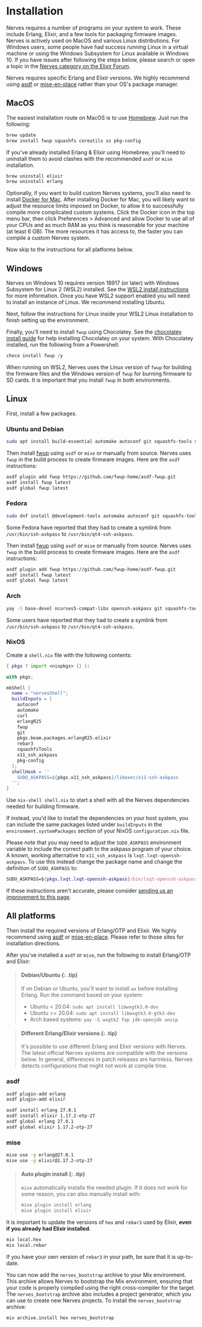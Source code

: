 # Installation

Nerves requires a number of programs on your system to work. These include
Erlang, Elixir, and a few tools for packaging firmware images. Nerves is
actively used on MacOS and various Linux distributions. For Windows users, some
people have had success running Linux in a virtual machine or using the Windows
Subsystem for Linux available in Windows 10. If you have issues after following
the steps below, please search or open a topic in the [Nerves category on the
Elixir Forum](https://elixirforum.com/c/nerves-forum/74).

Nerves requires specific Erlang and Elixir versions. We highly recommend using
[asdf](https://asdf-vm.com) or [mise-en-place](https://mise.jdx.dev/) rather
than your OS's package manager.

## MacOS

The easiest installation route on MacOS is to use [Homebrew](https://brew.sh).
Just run the following:

```bash
brew update
brew install fwup squashfs coreutils xz pkg-config
```

If you've already installed Erlang & Elixir using Homebrew, you'll need to
uninstall them to avoid clashes with the recommended `asdf` or `mise`
installation.

```bash
brew uninstall elixir
brew uninstall erlang
```

Optionally, if you want to build custom Nerves systems, you'll also need to
install [Docker for Mac](https://www.docker.com/docker-mac). After installing
Docker for Mac, you will likely want to adjust the resource limits imposed on
Docker, to allow it to successfully compile more complicated custom systems.
Click the Docker icon in the top menu bar, then click Preferences > Advanced and
allow Docker to use all of your CPUs and as much RAM as you think is reasonable
for your machine (at least 6 GB). The more resources it has access to, the
faster you can compile a custom Nerves system.

Now skip to the instructions for all platforms below.

## Windows

Nerves on Windows 10 requires version 18917 (or later) with Windows Subsystem
for Linux 2 (WSL2) installed. See the [WSL2 install
instructions](https://docs.microsoft.com/en-us/windows/wsl/wsl2-install) for
more information. Once you have WSL2 support enabled you will need to install an
instance of Linux. We recommend installing Ubuntu.

Next, follow the instructions for Linux inside your WSL2 Linux installation to
finish setting up the environment.

Finally, you'll need to install `fwup` using Chocolatey. See the [chocolatey
install guide](https://chocolatey.org/install) for help installing Chocolatey on
your system. With Chocolatey installed, run the following from a Powershell:

```powershell
choco install fwup /y
```

When running on WSL2, Nerves uses the Linux version of `fwup` for building the
firmware files and the Windows version of `fwup` for burning firmware to SD
cards. It is important that you install `fwup` in both environments.

## Linux

First, install a few packages.

<!-- tabs-open -->
### Ubuntu and Debian

```bash
sudo apt install build-essential automake autoconf git squashfs-tools ssh-askpass pkg-config curl libmnl-dev libssl-dev libncurses5-dev help2man libconfuse-dev libarchive-dev
```

Then install [fwup](https://github.com/fwup-home/fwup) using `asdf` or `mise` or
manually from source. Nerves uses `fwup` in the build process to create firmware
images. Here are the `asdf` instructions:

```bash
asdf plugin add fwup https://github.com/fwup-home/asdf-fwup.git
asdf install fwup latest
asdf global fwup latest
```

### Fedora

```bash
sudo dnf install @development-tools automake autoconf git squashfs-tools openssh-askpass pkgconf-pkg-config curl libmnl-devel openssl-devel ncurses-devel help2man libconfuse-devel libarchive-devel
```

Some Fedora have reported that they had to create a symlink
from `/usr/bin/ssh-askpass` to `/usr/bin/qt4-ssh-askpass`.

Then install [fwup](https://github.com/fwup-home/fwup) using `asdf` or `mise` or
manually from source. Nerves uses `fwup` in the build process to create firmware
images. Here are the `asdf` instructions:

```bash
asdf plugin add fwup https://github.com/fwup-home/asdf-fwup.git
asdf install fwup latest
asdf global fwup latest
```

### Arch

```bash
yay -S base-devel ncurses5-compat-libs openssh-askpass git squashfs-tools curl
```

Some users have reported that they had to
create a symlink from `/usr/bin/ssh-askpass` to `/usr/bin/qt4-ssh-askpass`.

### NixOS

Create a `shell.nix` file with the following contents:

```nix
{ pkgs ? import <nixpkgs> {} }:

with pkgs;

mkShell {
  name = "nervesShell";
  buildInputs = [
    autoconf
    automake
    curl
    erlangR25
    fwup
    git
    pkgs.beam.packages.erlangR25.elixir
    rebar3
    squashfsTools
    x11_ssh_askpass
    pkg-config
  ];
  shellHook = ''
    SUDO_ASKPASS=${pkgs.x11_ssh_askpass}/libexec/x11-ssh-askpass
  '';
}
```

Use `nix-shell shell.nix` to start a shell with all the Nerves dependencies
needed for building firmware.

If instead, you'd like to install the dependencies on your host system, you can
include the same packages listed under `buildInputs` in the
`environment.systemPackages` section of your NixOS `configuration.nix` file.

Please note that you may need to adjust the `SUDO_ASKPASS` environment
variable to include the correct path to the askpass program of your choice. A
known, working alternative to `x11_ssh_askpass` is `lxqt.lxqt-openssh-askpass`.
To use this instead change the package name and change the definition of
`SUDO_ASKPASS` to:

```nix
SUDO_ASKPASS=${pkgs.lxqt.lxqt-openssh-askpass}/bin/lxqt-openssh-askpass
```
<!-- tabs-close -->

If these instructions aren't accurate, please consider [sending us an improvement to this
page](https://github.com/nerves-project/nerves/blob/main/guides/introduction/installation.md).

## All platforms

Then install the required versions of Erlang/OTP and Elixir. We highly recommend
using [asdf](asdf-vm.com) or [mise-en-place](https://mise.jdx.dev/). Please
refer to those sites for installation directions.

After you've installed a `asdf` or `mise`, run the following to install
Erlang/OTP and Elixir:

> #### Debian/Ubuntu {: .tip}
>
> If on Debian or Ubuntu, you'll want to install `wx` before installing Erlang.
> Run the command based on your system:
>
> * Ubuntu < 20.04: `sudo apt install libwxgtk3.0-dev`
> * Ubuntu >= 20.04: `sudo apt install libwxgtk3.0-gtk3-dev`
> * Arch based systems: `yay -S wxgtk2 fop jdk-openjdk unzip`

> #### Different Erlang/Elixir versions {: .tip}
>
> It's possible to use different Erlang and Elixir versions with Nerves. The
> latest official Nerves systems are compatible with the versions below. In
> general, differences in patch releases are harmless. Nerves detects
> configurations that might not work at compile time.

<!-- tabs-open -->

### asdf

```sh
asdf plugin-add erlang
asdf plugin-add elixir

asdf install erlang 27.0.1
asdf install elixir 1.17.2-otp-27
asdf global erlang 27.0.1
asdf global elixir 1.17.2-otp-27
```

### mise

```sh
mise use -g erlang@27.0.1
mise use -g elixir@1.17.2-otp-27
```

> #### Auto plugin install {: .tip}
>
> `mise` automatically installs the needed plugin. If it does not work for
> some reason, you can also manually install with:
>
> ```sh
> mise plugin install erlang
> mise plugin install elixir
> ```

<!-- tabs-close -->

It is important to update the versions of `hex` and `rebar3` used by Elixir,
**even if you already had Elixir installed**.

```bash
mix local.hex
mix local.rebar
```

If you have your own version of `rebar3` in your path, be sure that it is
up-to-date.

You can now add the `nerves_bootstrap` archive to your Mix environment. This
archive allows Nerves to bootstrap the Mix environment, ensuring that your code
is properly compiled using the right cross-compiler for the target. The
`nerves_bootstrap` archive also includes a project generator, which you can use
to create new Nerves projects. To install the `nerves_bootstrap` archive:

```bash
mix archive.install hex nerves_bootstrap
```
